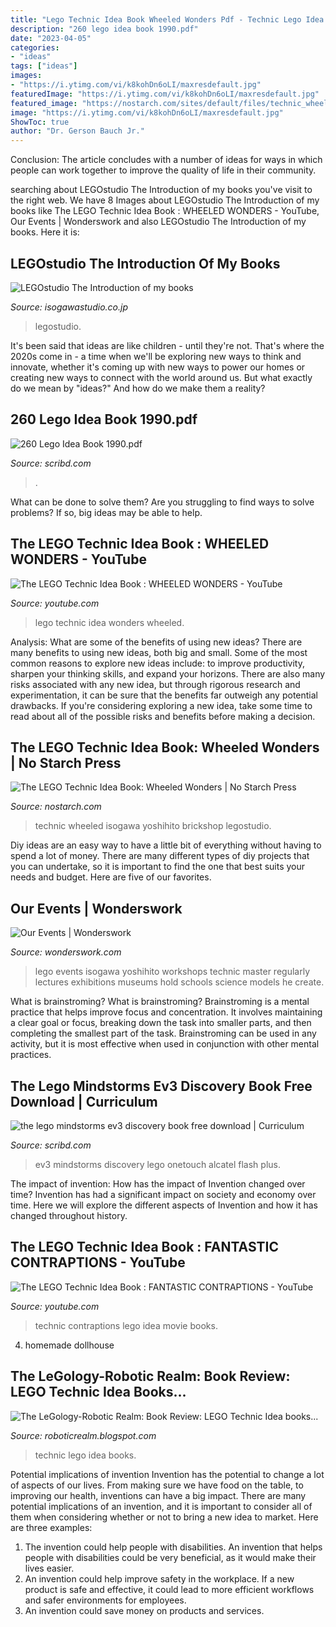 ```yaml
---
title: "Lego Technic Idea Book Wheeled Wonders Pdf - Technic Lego Idea Books"
description: "260 lego idea book 1990.pdf"
date: "2023-04-05"
categories:
- "ideas"
tags: ["ideas"]
images:
- "https://i.ytimg.com/vi/k8kohDn6oLI/maxresdefault.jpg"
featuredImage: "https://i.ytimg.com/vi/k8kohDn6oLI/maxresdefault.jpg"
featured_image: "https://nostarch.com/sites/default/files/technic_wheels.png"
image: "https://i.ytimg.com/vi/k8kohDn6oLI/maxresdefault.jpg"
ShowToc: true
author: "Dr. Gerson Bauch Jr."
---
```



Conclusion:
The article concludes with a number of ideas for ways in which people can work together to improve the quality of life in their community.

	

		
searching about LEGOstudio The Introduction of my books you've visit to the right web. We have 8 Images about LEGOstudio The Introduction of my books like The LEGO Technic Idea Book : WHEELED WONDERS - YouTube, Our Events | Wonderswork and also LEGOstudio The Introduction of my books. Here it is:
		
    
## LEGOstudio The Introduction Of My Books

<img loading=lazy src="http://www.isogawastudio.co.jp/legostudio/bookintroduction_parts/kikai_3books.jpg" onerror="this.onerror=null;this.src='https://tse1.mm.bing.net/th?id=OIP.K0SBTj_c6I4Uku61_vQr7wHaFL&amp;pid=15.1';" alt="LEGOstudio The Introduction of my books">

_Source: isogawastudio.co.jp_

>legostudio. 

	

It's been said that ideas are like children - until they're not. That's where the 2020s come in - a time when we'll be exploring new ways to think and innovate, whether it's coming up with new ways to power our homes or creating new ways to connect with the world around us. But what exactly do we mean by "ideas?" And how do we make them a reality?

    
## 260 Lego Idea Book 1990.pdf

<img loading=lazy src="https://imgv2-1-f.scribdassets.com/img/document/296113604/149x198/e883c0aae4/1555248094?v=1" onerror="this.onerror=null;this.src='https://tse2.mm.bing.net/th?id=OIP.hHZqXeq00CZ-skwgDOHifgAAAA&amp;pid=15.1';" alt="260 Lego Idea Book 1990.pdf">

_Source: scribd.com_

>. 

	

What can be done to solve them?
Are you struggling to find ways to solve problems? If so, big ideas may be able to help.

    
## The LEGO Technic Idea Book : WHEELED WONDERS - YouTube

<img loading=lazy src="https://i.ytimg.com/vi/k8kohDn6oLI/maxresdefault.jpg" onerror="this.onerror=null;this.src='https://tse1.mm.bing.net/th?id=OIP.mmwc3g-TQTMFgW4qnT8t0wHaEK&amp;pid=15.1';" alt="The LEGO Technic Idea Book : WHEELED WONDERS - YouTube">

_Source: youtube.com_

>lego technic idea wonders wheeled. 

	

Analysis: What are some of the benefits of using new ideas?
There are many benefits to using new ideas, both big and small. Some of the most common reasons to explore new ideas include: to improve productivity, sharpen your thinking skills, and expand your horizons. There are also many risks associated with any new idea, but through rigorous research and experimentation, it can be sure that the benefits far outweigh any potential drawbacks. If you're considering exploring a new idea, take some time to read about all of the possible risks and benefits before making a decision.

    
## The LEGO Technic Idea Book: Wheeled Wonders | No Starch Press

<img loading=lazy src="https://nostarch.com/sites/default/files/technic_wheels.png" onerror="this.onerror=null;this.src='https://tse4.mm.bing.net/th?id=OIP.GMMYILcNdvXSSl3SKRQFAAHaJQ&amp;pid=15.1';" alt="The LEGO Technic Idea Book: Wheeled Wonders | No Starch Press">

_Source: nostarch.com_

>technic wheeled isogawa yoshihito brickshop legostudio. 

	

Diy ideas are an easy way to have a little bit of everything without having to spend a lot of money. There are many different types of diy projects that you can undertake, so it is important to find the one that best suits your needs and budget. Here are five of our favorites.

    
## Our Events | Wonderswork

<img loading=lazy src="http://wonderswork.com/images/Yoshihito-Isogawa-Lego-Technic-Master-Workshop.jpg" onerror="this.onerror=null;this.src='https://tse3.mm.bing.net/th?id=OIP.HPvg04BQ5Yd0kOEFjFuiyAHaEI&amp;pid=15.1';" alt="Our Events | Wonderswork">

_Source: wonderswork.com_

>lego events isogawa yoshihito workshops technic master regularly lectures exhibitions museums hold schools science models he create. 

	

What is brainstroming?
What is brainstroming? Brainstroming is a mental practice that helps improve focus and concentration. It involves maintaining a clear goal or focus, breaking down the task into smaller parts, and then completing the smallest part of the task. Brainstroming can be used in any activity, but it is most effective when used in conjunction with other mental practices.

    
## The Lego Mindstorms Ev3 Discovery Book Free Download | Curriculum

<img loading=lazy src="https://imgv2-1-f.scribdassets.com/img/document/268604225/149x198/2862264b07/1543337794?v=1" onerror="this.onerror=null;this.src='https://tse4.mm.bing.net/th?id=OIP.AKcqMevWJll17KLaKWtkQgAAAA&amp;pid=15.1';" alt="the lego mindstorms ev3 discovery book free download | Curriculum">

_Source: scribd.com_

>ev3 mindstorms discovery lego onetouch alcatel flash plus. 

	

The impact of invention: How has the impact of Invention changed over time?
Invention has had a significant impact on society and economy over time. Here we will explore the different aspects of Invention and how it has changed throughout history.

    
## The LEGO Technic Idea Book : FANTASTIC CONTRAPTIONS - YouTube

<img loading=lazy src="https://i.ytimg.com/vi/ZSFrkgGkvIM/maxresdefault.jpg" onerror="this.onerror=null;this.src='https://tse1.mm.bing.net/th?id=OIP.huBkILF0_Ib3xLbh-NVxqAHaEK&amp;pid=15.1';" alt="The LEGO Technic Idea Book : FANTASTIC CONTRAPTIONS - YouTube">

_Source: youtube.com_

>technic contraptions lego idea movie books. 

	

4. homemade dollhouse

    
## The LeGology-Robotic Realm: Book Review: LEGO Technic Idea Books...

<img loading=lazy src="http://1.bp.blogspot.com/_cVe25IT4Mkc/TM8KTTY6WiI/AAAAAAAAAys/_xTDFiktC4Y/s1600/LEGOTechnicBks.jpg" onerror="this.onerror=null;this.src='https://tse3.mm.bing.net/th?id=OIP.0etBQCdECIbn9JSHO6BtVQHaJ4&amp;pid=15.1';" alt="The LeGology-Robotic Realm: Book Review: LEGO Technic Idea books...">

_Source: roboticrealm.blogspot.com_

>technic lego idea books. 

	

Potential implications of invention
Invention has the potential to change a lot of aspects of our lives. From making sure we have food on the table, to improving our health, inventions can have a big impact. There are many potential implications of an invention, and it is important to consider all of them when considering whether or not to bring a new idea to market. Here are three examples: 
1. The invention could help people with disabilities. An invention that helps people with disabilities could be very beneficial, as it would make their lives easier. 
2. An invention could help improve safety in the workplace. If a new product is safe and effective, it could lead to more efficient workflows and safer environments for employees. 
3. An invention could save money on products and services.

